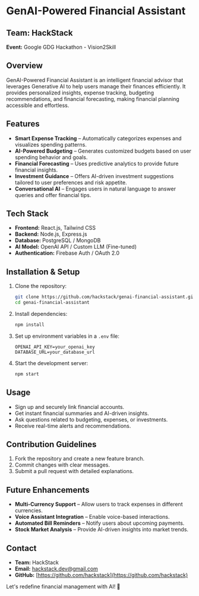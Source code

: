 # GenAI-Powered Financial Assistant

## Team: HackStack
**Event:** Google GDG Hackathon - Vision2Skill  

## Overview
GenAI-Powered Financial Assistant is an intelligent financial advisor that leverages Generative AI to help users manage their finances efficiently. It provides personalized insights, expense tracking, budgeting recommendations, and financial forecasting, making financial planning accessible and effortless.

## Features
- **Smart Expense Tracking** – Automatically categorizes expenses and visualizes spending patterns.
- **AI-Powered Budgeting** – Generates customized budgets based on user spending behavior and goals.
- **Financial Forecasting** – Uses predictive analytics to provide future financial insights.
- **Investment Guidance** – Offers AI-driven investment suggestions tailored to user preferences and risk appetite.
- **Conversational AI** – Engages users in natural language to answer queries and offer financial tips.

## Tech Stack
- **Frontend:** React.js, Tailwind CSS
- **Backend:** Node.js, Express.js
- **Database:** PostgreSQL / MongoDB
- **AI Model:** OpenAI API / Custom LLM (Fine-tuned)
- **Authentication:** Firebase Auth / OAuth 2.0

## Installation & Setup
1. Clone the repository:
   ```bash
   git clone https://github.com/hackstack/genai-financial-assistant.git
   cd genai-financial-assistant
   ```
2. Install dependencies:
   ```bash
   npm install
   ```
3. Set up environment variables in a `.env` file:
   ```env
   OPENAI_API_KEY=your_openai_key
   DATABASE_URL=your_database_url
   ```
4. Start the development server:
   ```bash
   npm start
   ```

## Usage
- Sign up and securely link financial accounts.
- Get instant financial summaries and AI-driven insights.
- Ask questions related to budgeting, expenses, or investments.
- Receive real-time alerts and recommendations.

## Contribution Guidelines
1. Fork the repository and create a new feature branch.
2. Commit changes with clear messages.
3. Submit a pull request with detailed explanations.

## Future Enhancements
- **Multi-Currency Support** – Allow users to track expenses in different currencies.
- **Voice Assistant Integration** – Enable voice-based interactions.
- **Automated Bill Reminders** – Notify users about upcoming payments.
- **Stock Market Analysis** – Provide AI-driven insights into market trends.

## Contact
- **Team:** HackStack
- **Email:** hackstack.dev@gmail.com
- **GitHub:** [https://github.com/hackstack](https://github.com/hackstack)

Let's redefine financial management with AI! 🚀

